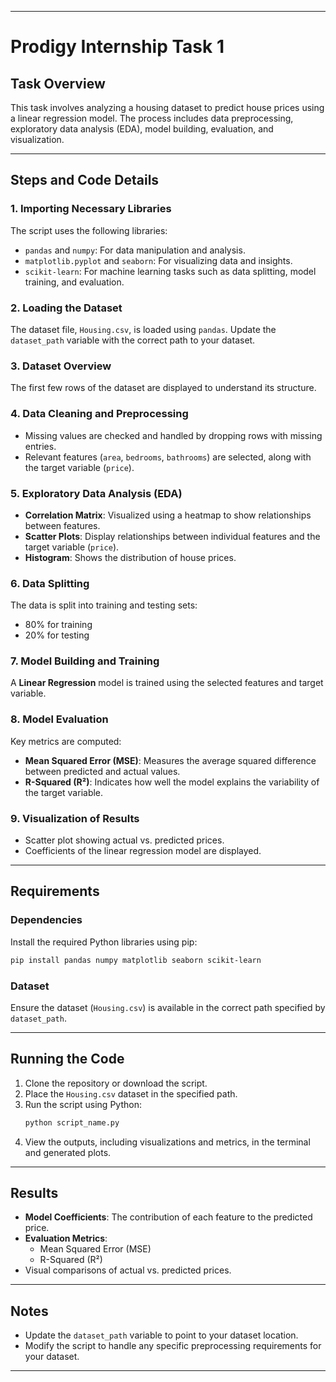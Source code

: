
---

# Prodigy Internship Task 1

## Task Overview
This task involves analyzing a housing dataset to predict house prices using a linear regression model. The process includes data preprocessing, exploratory data analysis (EDA), model building, evaluation, and visualization.

---

## Steps and Code Details

### 1. **Importing Necessary Libraries**
The script uses the following libraries:
- `pandas` and `numpy`: For data manipulation and analysis.
- `matplotlib.pyplot` and `seaborn`: For visualizing data and insights.
- `scikit-learn`: For machine learning tasks such as data splitting, model training, and evaluation.

### 2. **Loading the Dataset**
The dataset file, `Housing.csv`, is loaded using `pandas`. Update the `dataset_path` variable with the correct path to your dataset.

### 3. **Dataset Overview**
The first few rows of the dataset are displayed to understand its structure.

### 4. **Data Cleaning and Preprocessing**
- Missing values are checked and handled by dropping rows with missing entries.
- Relevant features (`area`, `bedrooms`, `bathrooms`) are selected, along with the target variable (`price`).

### 5. **Exploratory Data Analysis (EDA)**
- **Correlation Matrix**: Visualized using a heatmap to show relationships between features.
- **Scatter Plots**: Display relationships between individual features and the target variable (`price`).
- **Histogram**: Shows the distribution of house prices.

### 6. **Data Splitting**
The data is split into training and testing sets:
- 80% for training
- 20% for testing

### 7. **Model Building and Training**
A **Linear Regression** model is trained using the selected features and target variable.

### 8. **Model Evaluation**
Key metrics are computed:
- **Mean Squared Error (MSE)**: Measures the average squared difference between predicted and actual values.
- **R-Squared (R²)**: Indicates how well the model explains the variability of the target variable.

### 9. **Visualization of Results**
- Scatter plot showing actual vs. predicted prices.
- Coefficients of the linear regression model are displayed.

---

## Requirements

### Dependencies
Install the required Python libraries using pip:
```bash
pip install pandas numpy matplotlib seaborn scikit-learn
```

### Dataset
Ensure the dataset (`Housing.csv`) is available in the correct path specified by `dataset_path`.

---

## Running the Code
1. Clone the repository or download the script.
2. Place the `Housing.csv` dataset in the specified path.
3. Run the script using Python:
   ```bash
   python script_name.py
   ```
4. View the outputs, including visualizations and metrics, in the terminal and generated plots.

---

## Results
- **Model Coefficients**: The contribution of each feature to the predicted price.
- **Evaluation Metrics**:
  - Mean Squared Error (MSE)
  - R-Squared (R²)
- Visual comparisons of actual vs. predicted prices.

---

## Notes
- Update the `dataset_path` variable to point to your dataset location.
- Modify the script to handle any specific preprocessing requirements for your dataset.

--- 

